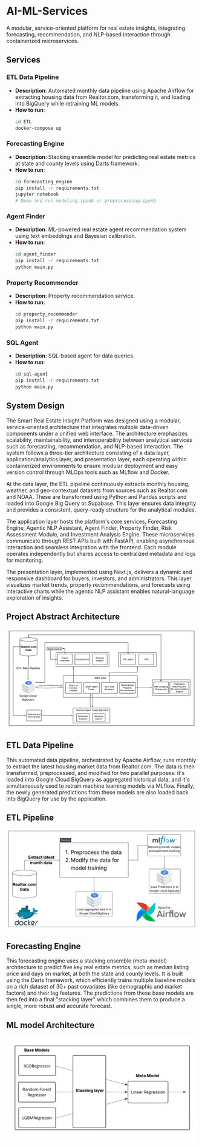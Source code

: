 # AI-ML-Services

A modular, service-oriented platform for real estate insights, integrating forecasting, recommendation, and NLP-based interaction through containerized microservices.

## Services

### ETL Data Pipeline
- **Description**: Automated monthly data pipeline using Apache Airflow for extracting housing data from Realtor.com, transforming it, and loading into BigQuery while retraining ML models.
- **How to run**:
  ```bash
  cd ETL
  docker-compose up
  ```

### Forecasting Engine
- **Description**: Stacking ensemble model for predicting real estate metrics at state and county levels using Darts framework.
- **How to run**:
  ```bash
  cd forecasting_engine
  pip install -r requirements.txt
  jupyter notebook
  # Open and run modeling.ipynb or preprocessing.ipynb
  ```

### Agent Finder
- **Description**: ML-powered real estate agent recommendation system using text embeddings and Bayesian calibration.
- **How to run**:
  ```bash
  cd agent_finder
  pip install -r requirements.txt
  python main.py
  ```

### Property Recommender
- **Description**: Property recommendation service.
- **How to run**:
  ```bash
  cd property_recommender
  pip install -r requirements.txt
  python main.py
  ```

### SQL Agent
- **Description**: SQL-based agent for data queries.
- **How to run**:
  ```bash
  cd sql-agent
  pip install -r requirements.txt
  python main.py
  ```

## System Design

The Smart Real Estate Insight Platform was designed using a modular, service-oriented architecture that integrates multiple data-driven components under a unified web interface. The architecture emphasizes scalability, maintainability, and interoperability between analytical services such as forecasting, recommendation, and NLP-based interaction. The system follows a three-tier architecture consisting of a data layer, application/analytics layer, and presentation layer, each operating within containerized environments to ensure modular deployment and easy version control through MLOps tools such as MLflow and Docker.

At the data layer, the ETL pipeline continuously extracts monthly housing, weather, and geo-contextual datasets from sources such as Realtor.com and NOAA. These are transformed using Python and Pandas scripts and loaded into Google Big Query or Supabase. This layer ensures data integrity and provides a consistent, query-ready structure for the analytical modules.

The application layer hosts the platform's core services, Forecasting Engine, Agentic NLP Assistant, Agent Finder, Property Finder, Risk Assessment Module, and Investment Analysis Engine. These microservices communicate through REST APIs built with FastAPI, enabling asynchronous interaction and seamless integration with the frontend. Each module operates independently but shares access to centralized metadata and logs for monitoring.

The presentation layer, implemented using Next.js, delivers a dynamic and responsive dashboard for buyers, investors, and administrators. This layer visualizes market trends, property recommendations, and forecasts using interactive charts while the agentic NLP assistant enables natural-language exploration of insights.

## Project Abstract Architecture
![Project Abstract Architecture](Images/DSE%20Project%20Abstract%20Architecture.png)


## ETL Data Pipeline

This automated data pipeline, orchestrated by Apache Airflow, runs monthly to extract the latest housing market data from Realtor.com. The data is then transformed, preprocessed, and modified for two parallel purposes: it's loaded into Google Cloud BigQuery as aggregated historical data, and it's simultaneously used to retrain machine learning models via MLflow. Finally, the newly generated predictions from these models are also loaded back into BigQuery for use by the application.

## ETL Pipeline
![ETL Pipeline](Images/ETL%20Pipeline.png)

## Forecasting Engine

This forecasting engine uses a stacking ensemble (meta-model) architecture to predict five key real estate metrics, such as median listing price and days on market, at both the state and county levels. It is built using the Darts framework, which efficiently trains multiple baseline models on a rich dataset of 30+ past covariates (like demographic and market factors) and their lag features. The predictions from these base models are then fed into a final "stacking layer" which combines them to produce a single, more robust and accurate forecast.

## ML model Architecture
![Forecasting Engine](Images/ML%20model%20architecture.png)